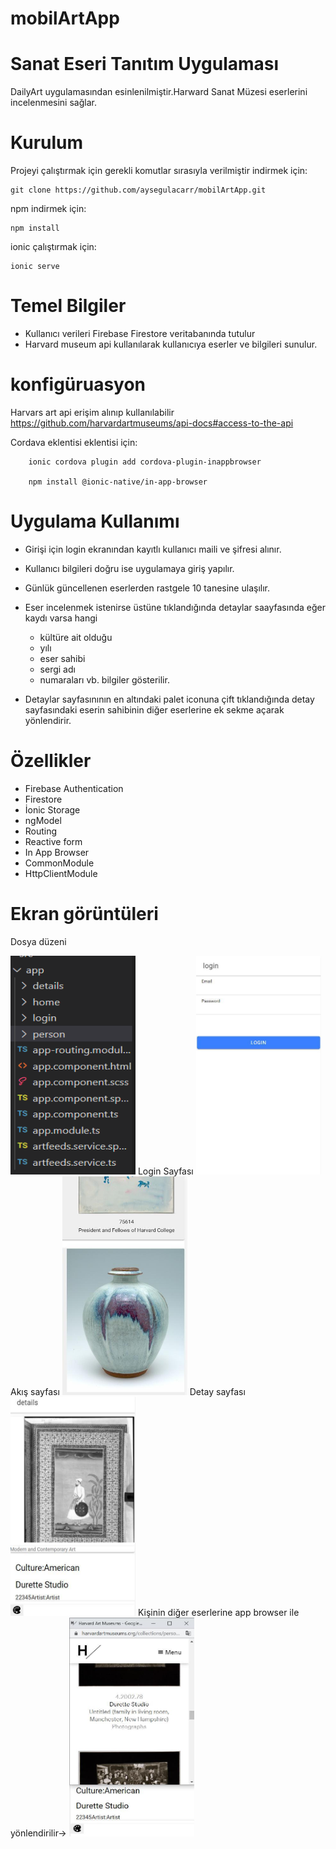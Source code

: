 # mobilArtApp
# Sanat Eseri Tanıtım Uygulaması
DailyArt uygulamasından esinlenilmiştir.Harward Sanat Müzesi eserlerini incelenmesini sağlar.
# Kurulum
Projeyi çalıştırmak için gerekli komutlar sırasıyla verilmiştir
indirmek için:

    git clone https://github.com/aysegulacarr/mobilArtApp.git
npm indirmek için:

    npm install
    
ionic çalıştırmak için:

    ionic serve
    
# Temel Bilgiler

 - Kullanıcı verileri Firebase Firestore veritabanında tutulur
 - Harvard museum api kullanılarak kullanıcıya eserler ve bilgileri sunulur.
 
# konfigüruasyon

Harvars art api erişim alınıp kullanılabilir https://github.com/harvardartmuseums/api-docs#access-to-the-api

Cordava eklentisi eklentisi için:
 
        ionic cordova plugin add cordova-plugin-inappbrowser
        
        npm install @ionic-native/in-app-browser
        
# Uygulama Kullanımı

   - Girişi için login ekranından kayıtlı kullanıcı maili ve şifresi alınır.
   - Kullanıcı bilgileri doğru ise uygulamaya giriş yapılır.
   - Günlük güncellenen eserlerden rastgele 10 tanesine ulaşılır.
   - Eser incelenmek istenirse üstüne tıklandığında detaylar saayfasında eğer kaydı varsa hangi 
        - kültüre ait olduğu
        - yılı
        - eser sahibi 
        - sergi adı
        - numaraları 
        vb. bilgiler gösterilir.
        
   - Detaylar sayfasınının en altındaki palet iconuna çift tıklandığında detay sayfasındaki eserin sahibinin diğer eserlerine ek sekme açarak yönlendirir.
   
# Özellikler

  - Firebase Authentication
  - Firestore
  - İonic Storage
  - ngModel
  - Routing
  - Reactive form
  - In App Browser
  - CommonModule
  - HttpClientModule

# Ekran görüntüleri

Dosya düzeni

<img src="screenShot/dosyaduzeni.png" width="200" height="350" />
Login Sayfası

<img src="screenShot/login.jpg" width="200" height="350" />
Akış sayfası

<img src="screenShot/feed.jpg" width="200" height="350" />
Detay sayfası

<img src="screenShot/details.jpg" width="200" height="350" />
Kişinin diğer eserlerine app browser ile yönlendirilir->

<img src="screenShot/person.jpg" width="200" height="350" />
